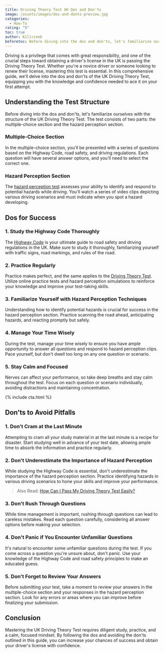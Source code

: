 ```yaml
---
title: Driving Theory Test UK Dos and Don'ts
image: /assets/images/dos-and-donts-preview.jpg
categories:
  - How-To
rating: "5"
toc: true
author: Killcreek
beforetoc: Before diving into the dos and don'ts, let's familiarize ourselves with the structure of the UK Driving Theory Test. The test consists of two parts, the multiple-choice section and the hazard perception section.
---
```



Driving is a privilege that comes with great responsibility, and one of the crucial steps toward obtaining a driver's license in the UK is passing the Driving Theory Test. Whether you're a novice driver or someone looking to renew their license, mastering this test is essential. In this comprehensive guide, we'll delve into the dos and don'ts of the UK Driving Theory Test, equipping you with the knowledge and confidence needed to ace it on your first attempt.

## Understanding the Test Structure

Before diving into the dos and don'ts, let's familiarize ourselves with the structure of the UK Driving Theory Test. The test consists of two parts: the multiple-choice section and the hazard perception section.

### Multiple-Choice Section

In the multiple-choice section, you'll be presented with a series of questions based on the Highway Code, road safety, and driving regulations. Each question will have several answer options, and you'll need to select the correct one.

### Hazard Perception Section

The [hazard perception test](/hazard-perception-test/) assesses your ability to identify and respond to potential hazards while driving. You'll watch a series of video clips depicting various driving scenarios and must indicate when you spot a hazard developing.

## Dos for Success

### 1. Study the Highway Code Thoroughly

The [Highway Code](/test) is your ultimate guide to road safety and driving regulations in the UK. Make sure to study it thoroughly, familiarizing yourself with traffic signs, road markings, and rules of the road.

### 2. Practice Regularly

Practice makes perfect, and the same applies to the [Driving Theory Test](/). Utilize online practice tests and hazard perception simulations to reinforce your knowledge and improve your test-taking skills.

### 3. Familiarize Yourself with Hazard Perception Techniques

Understanding how to identify potential hazards is crucial for success in the hazard perception section. Practice scanning the road ahead, anticipating hazards, and reacting promptly but safely.

### 4. Manage Your Time Wisely

During the test, manage your time wisely to ensure you have ample opportunity to answer all questions and respond to hazard perception clips. Pace yourself, but don't dwell too long on any one question or scenario.

### 5. Stay Calm and Focused

Nerves can affect your performance, so take deep breaths and stay calm throughout the test. Focus on each question or scenario individually, avoiding distractions and maintaining concentration.


<!-- _includes/cta.html -->

  

{% include cta.html %}

## Don'ts to Avoid Pitfalls

### 1. Don't Cram at the Last Minute

Attempting to cram all your study material in at the last minute is a recipe for disaster. Start studying well in advance of your test date, allowing ample time to absorb the information and practice regularly.

### 2. Don't Underestimate the Importance of Hazard Perception

While studying the Highway Code is essential, don't underestimate the importance of the hazard perception section. Practice identifying hazards in various driving scenarios to hone your skills and improve your performance.


> Also Read: [How Can I Pass My Driving Theory Test Easily?](/theory-test-essential-tips-for-success/)



### 3. Don't Rush Through Questions

While time management is important, rushing through questions can lead to careless mistakes. Read each question carefully, considering all answer options before making your selection.

### 4. Don't Panic if You Encounter Unfamiliar Questions

It's natural to encounter some unfamiliar questions during the test. If you come across a question you're unsure about, don't panic. Use your knowledge of the Highway Code and road safety principles to make an educated guess.

### 5. Don't Forget to Review Your Answers

Before submitting your test, take a moment to review your answers in the multiple-choice section and your responses in the hazard perception section. Look for any errors or areas where you can improve before finalizing your submission.

## Conclusion

Mastering the UK Driving Theory Test requires diligent study, practice, and a calm, focused mindset. By following the dos and avoiding the don'ts outlined in this guide, you can increase your chances of success and obtain your driver's license with confidence.